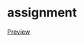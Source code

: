 # assignment
[Preview ](http://htmlpreview.github.io/?https://github.com/unsigned-7/assignment/blob/master/index.html)
